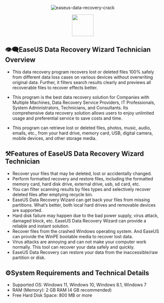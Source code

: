 <div align="center">

![easeus-data-recovery-crack](https://github.com/user-attachments/assets/97d12ad6-9c26-4693-a5f7-4d9613c76c47)



<a href="https://app.mediafire.com/t8zrgyorywwai?easys"><img src="https://img.shields.io/badge/Click_To_Download-blue?style=for-the-badge&logo=github" height="70"></a></div>

## 👁‍🗨EaseUS Data Recovery Wizard Technician Overview

- This data recovery program recovers lost or deleted files 100% safely from different data loss cases on various devices without overwriting original data. Further, it filters search results clearly and previews all recoverable files to recover effects better.

- This program is the best data recovery solution for Companies with Multiple Machines, Data Recovery Service Providers, IT Professionals, System Administrators, Technicians, and Consultants. Its comprehensive data recovery solution allows users to enjoy unlimited usage and preferential service to save costs and time.

- This program can retrieve lost or deleted files, photos, music, audio, emails, etc., from your hard drive, memory card, USB, digital camera, mobile devices, and other storage media.


## ⚒️Features of EaseUS Data Recovery Wizard Technician

- Recover your files that may be deleted, lost or accidentally changed.
- Perform formatted recovery and restore files, including the formatted memory card, hard disk drive, external drive, usb, sd card, etc.
- You can filter scanning results by files types and selectively recover deleted files after emptying recycle bin.
- EaseUS Data Recovery Wizard can get back your files from missing partitions. What’s better, both local hard drives and removable devices are supported.
- Hard disk failure may happen due to the bad power supply, virus attack, damaged block, etc. EaseUS Data Recovery Wizard can provide a reliable and instant solution.
- Recover files from the crashed Windows operating system. And EaseUS can provide the WinPE bootable media to recover lost data.
- Virus attacks are annoying and can not make your computer work normally. This tool can recover your data safely and quickly.
- EaseUS Data Recovery can restore your data from the inaccessible/raw partition or disk.


## ⚙️System Requirements and Technical Details

- Supported OS: Windows 11, Windows 10, Windows 8.1, Windows 7
- RAM (Memory): 2 GB RAM (4 GB recommended)
- Free Hard Disk Space: 800 MB or more

